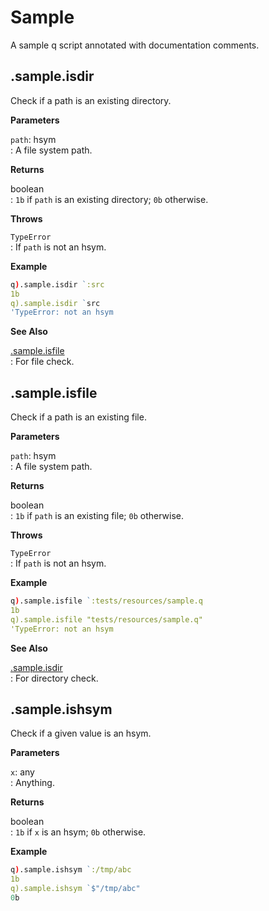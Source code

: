 
# Sample


A sample q script annotated with documentation comments.

## .sample.isdir


Check if a path is an existing directory.

**Parameters**

`path`: hsym  
: A file system path.

**Returns**

boolean  
: `1b` if `path` is an existing directory; `0b` otherwise.

**Throws**

`TypeError`  
: If `path` is not an hsym.

**Example**

```q
q).sample.isdir `:src
1b
q).sample.isdir `src
'TypeError: not an hsym
```


**See Also**

[.sample.isfile](#sampleisfile)  
: For file check.

## .sample.isfile


Check if a path is an existing file.

**Parameters**

`path`: hsym  
: A file system path.

**Returns**

boolean  
: `1b` if `path` is an existing file; `0b` otherwise.

**Throws**

`TypeError`  
: If `path` is not an hsym.

**Example**

```q
q).sample.isfile `:tests/resources/sample.q
1b
q).sample.isfile "tests/resources/sample.q"
'TypeError: not an hsym
```


**See Also**

[.sample.isdir](#sampleisdir)  
: For directory check.

## .sample.ishsym


Check if a given value is an hsym.

**Parameters**

`x`: any  
: Anything.

**Returns**

boolean  
: `1b` if `x` is an hsym; `0b` otherwise.

**Example**

```q
q).sample.ishsym `:/tmp/abc
1b
q).sample.ishsym `$"/tmp/abc"
0b
```
